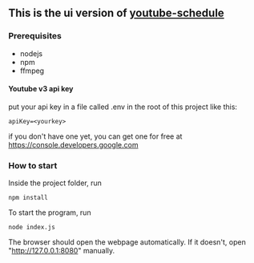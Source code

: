 ## This is the ui version of [youtube-schedule](https://github.com/AUTplayed/youtube-schedule)

### Prerequisites

- nodejs
- npm
- ffmpeg

#### Youtube v3 api key
put your api key in a file called .env in the root of this project like this:

```
apiKey=<yourkey>
```
if you don't have one yet, you can get one for free at https://console.developers.google.com

### How to start

Inside the project folder, run

```
npm install
```

To start the program, run 
```
node index.js
```

The browser should open the webpage automatically. If it doesn't, open "http://127.0.0.1:8080" manually.
